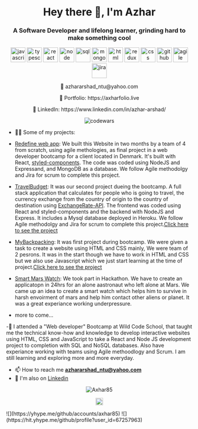 <h1 align="center">Hey there 👋, I'm Azhar</h1>
<h3 align="center">A Software Developer and lifelong learner,  grinding hard to make something cool</h3>
<p align="center">
<img src="https://img.icons8.com/color/48/000000/javascript.png" width="40" height="40" alt='javascript'/>
 <img src="https://img.icons8.com/color/48/000000/typescript.png" width="40" height="40" alt='typescript'/>
<img src="https://img.icons8.com/ultraviolet/48/000000/react.png" width="40" height="40" alt='react'/>
<img src="https://img.icons8.com/color/48/000000/nodejs.png" width="40" height="40" alt='node'/>
<img src="https://img.icons8.com/color/48/000000/sql.png" width="40" height="40" alt='sql'/>
 <img src="https://img.icons8.com/color/48/000000/mongodb.png" width="40" height="40" alt='mongodb'/>
<img src="https://img.icons8.com/color/48/000000/html.png" width="40" height="40" alt='html'/>
 <img src="https://img.icons8.com/color/48/000000/redux.png" width="40" height="40" alt='redux'/>
<img src="https://img.icons8.com/color/48/000000/css3.png" width="40" height="40" alt='css'/>
<img src="https://img.icons8.com/fluent/48/000000/github.png" width="40" height="40" alt='github'/>
 <img src="https://img.icons8.com/external-flatart-icons-flat-flatarticons/50/000000/external-agile-web-design-and-development-flatart-icons-flat-flatarticons.png" width="40" height="40" alt='agile'/>
 <img src="https://img.icons8.com/dusk/50/000000/jira.png" width="40" height="40" alt='jira'/>
</p>
<p align="center">
 📧 azhararshad_ntu@yahoo.com
 </p>
 <p align="center">
 🎨 Portfolio: https://axharfolio.live
 </p>
 <p align="center">
 💼 LinkedIn: https://www.linkedin.com/in/azhar-arshad/
 </p>
<p align="center">
 <img src="https://www.codewars.com/users/Axhar85/badges/large" alt='codewars'/>
 <p align="left">

 - 👨‍💻 Some of my projects:
  - [Redefine web app](https://github.com/Andreas-Kalicani/Redefine): We   built this Website in two months by a team of 4 from scratch, using agile methologies, as final project in a web developer bootcamp for a client located in Denmark.  It's built with React, [styled-components](https://styled-components.com/). The code was coded using NodeJS and Expressand, and MongoDB as a database. We follow Agile methodolgy and Jira for scrum to complete this project. 
 
  - [TravelBudget](https://github.com/Andreas-Kalicani/travelbudget2.0): It was our second project dueing the bootcamp. A full stack application that calculates for people who is going to travel, the currency exchange from the country of origin to the country of destination using [ExchangeRate-API](https://www.exchangerate-api.com/). The frontend was coded using React and styled-components and the backend with NodeJS and Express. It includes a Mysql database deployed in Heroku. We follow Agile methodolgy and Jira for scrum to complete this project.[Click here to see the project](https://sheltered-sierra-28595.herokuapp.com/)

  - [MyBackpacking](https://github.com/Axhar85/My-Backpacking): It was first project during bootcamp. We were given a task to create a website using HTML and CSS mainly, We were team of 2 pesrons. It was in the start though we have to work in HTML and CSS but we also use Javascript which we just start learning at the time of project.[Click here to see the project](https://vigilant-hopper-0ae735.netlify.app/) 

  - [Smart Mars Watch](https://github.com/manuel-marque/hackathon-smars-watch): We took part in Hackathon. We have to create an applicatopn in 24hrs for an alone aastronaut who left alone at Mars. We came up an idea to create a smart watch which helps him to survive in harsh envoirment of mars and help him contact other aliens or planet. It was a great experiance working underpressure.  

  - more to come...

-🔧 I attended a "Web developer" Bootcamp at Wild Code School, that taught me the technical know-how and knowledge to develop interactive websites using HTML, CSS and JavaScript to take a React and Node JS development project to completion with SQL and NoSQL databases. Also have experiance working with teams using Agile methoodlogy and Scrum. I am still learning and exploring more and more everyday. 

- 📫 How to reach me **azhararshad_ntu@yahoo.com**
- :gem: I'm also on [Linkedin](https://www.linkedin.com/in/azhar-arshad/)
<p align="center"> 
  <img src="https://github-readme-stats.vercel.app/api?username=Axhar85&show_icons=true" alt="Axhar85" />
 </p>
 
 <p align="center">
<a href="https://www.linkedin.com/in/azhar-arshad/" target="blank"><img align="center" src="https://cdn.jsdelivr.net/npm/simple-icons@3.0.1/icons/linkedin.svg" alt="https://www.linkedin.com/in/azhar-arshad/" height="20" width="20" /></a>
</p>
![](https://yhype.me/github/accounts/axhar85)
![](https://hit.yhype.me/github/profile?user_id=67257963)


